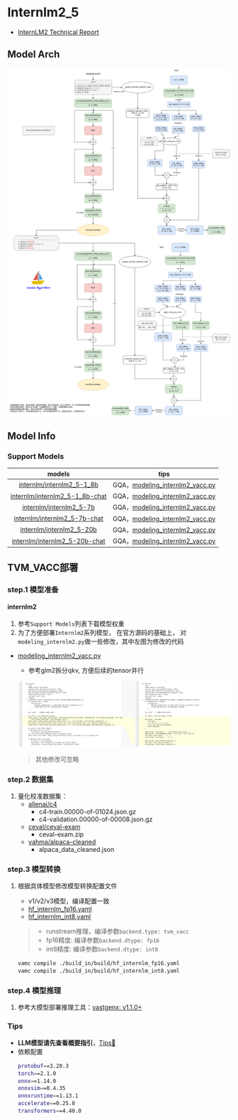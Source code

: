 # Internlm2_5

- [InternLM2 Technical Report](https://arxiv.org/abs/2403.17297)

## Model Arch
![](../../images/llm/internlm/internlm2_arch.png)

## Model Info
### Support Models

| models  | tips |
| :---: | :--: |
| [internlm/internlm2_5-1_8b](https://huggingface.co/collections/internlm/internlm25-66853f32717072d17581bc13) |  GQA，[modeling_internlm2_vacc.py](./build_in/source_code/modeling_internlm2_vacc.py) |
| [internlm/internlm2_5-1_8b-chat](https://huggingface.co/collections/internlm/internlm25-66853f32717072d17581bc13) | GQA，[modeling_internlm2_vacc.py](./build_in/source_code/modeling_internlm2_vacc.py) |
| [internlm/internlm2_5-7b](https://huggingface.co/collections/internlm/internlm25-66853f32717072d17581bc13) | GQA，[modeling_internlm2_vacc.py](./build_in/source_code/modeling_internlm2_vacc.py) |
| [internlm/internlm2_5-7b-chat](https://huggingface.co/collections/internlm/internlm25-66853f32717072d17581bc13) | GQA，[modeling_internlm2_vacc.py](./build_in/source_code/modeling_internlm2_vacc.py) |
| [internlm/internlm2_5-20b](https://huggingface.co/collections/internlm/internlm25-66853f32717072d17581bc13) | GQA，[modeling_internlm2_vacc.py](./build_in/source_code/modeling_internlm2_vacc.py) |
| [internlm/internlm2_5-20b-chat](https://huggingface.co/collections/internlm/internlm25-66853f32717072d17581bc13) | GQA，[modeling_internlm2_vacc.py](./build_in/source_code/modeling_internlm2_vacc.py) |


## TVM_VACC部署

### step.1 模型准备

#### internlm2
1. 参考`Support Models`列表下载模型权重
2. 为了方便部署`Internlm2`系列模型， 在官方源码的基础上， 对`modeling_internlm2.py`做一些修改，其中左图为修改的代码
- [modeling_internlm2_vacc.py](./build_in/source_code/modeling_internlm2_vacc.py)
    - 参考glm2拆分qkv, 方便后续的tensor并行

    ![](../../images/llm/internlm/internlm2_selfattn_forward.png)

    > 其他修改可忽略


### step.2 数据集

1. 量化校准数据集：
    - [allenai/c4](https://hf-mirror.com/datasets/allenai/c4/tree/main/en)
        - c4-train.00000-of-01024.json.gz
        - c4-validation.00000-of-00008.json.gz
    - [ceval/ceval-exam](https://hf-mirror.com/datasets/ceval/ceval-exam/tree/main)
        - ceval-exam.zip
    - [yahma/alpaca-cleaned](https://hf-mirror.com/datasets/yahma/alpaca-cleaned/tree/main)
        - alpaca_data_cleaned.json

### step.3 模型转换
1. 根据具体模型修改模型转换配置文件
    - v1/v2/v3模型，编译配置一致
    - [hf_internlm_fp16.yaml](./build_in/build/hf_internlm_fp16.yaml)
    - [hf_internlm_int8.yaml](./build_in/build/hf_internlm_int8.yaml)

    > - runstream推理，编译参数`backend.type: tvm_vacc`
    > - fp16精度: 编译参数`backend.dtype: fp16`
    > - int8精度: 编译参数`backend.dtype: int8`
    
    ```bash
    vamc compile ./build_in/build/hf_internlm_fp16.yaml
    vamc compile ./build_in/build/hf_internlm_int8.yaml
    ```

### step.4 模型推理
1. 参考大模型部署推理工具：[vastgenx: v1.1.0+](../../docs/vastgenx/README.md)

### Tips
- **LLM模型请先查看概要指引**，[Tips🔔](../README.md)
- 依赖配置
    ```bash
    protobuf==3.20.3
    torch==2.1.0
    onnx==1.14.0
    onnxsim==0.4.35
    onnxruntime==1.13.1
    accelerate==0.25.0
    transformers==4.40.0
    ```

